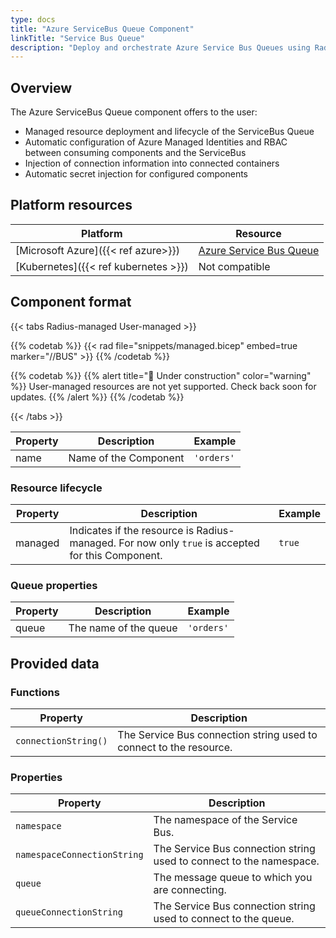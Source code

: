```yaml
---
type: docs
title: "Azure ServiceBus Queue Component"
linkTitle: "Service Bus Queue"
description: "Deploy and orchestrate Azure Service Bus Queues using Radius"
---
```


## Overview

The Azure ServiceBus Queue component offers to the user:

- Managed resource deployment and lifecycle of the ServiceBus Queue
- Automatic configuration of Azure Managed Identities and RBAC between consuming components and the ServiceBus
- Injection of connection information into connected containers
- Automatic secret injection for configured components

## Platform resources

| Platform                             | Resource                                                                                                               |
| ------------------------------------ | ---------------------------------------------------------------------------------------------------------------------- |
| [Microsoft Azure]({{< ref azure>}})  | [Azure Service Bus Queue](https://docs.microsoft.com/en-us/azure/service-bus-messaging/service-bus-messaging-overview) |
| [Kubernetes]({{< ref kubernetes >}}) | Not compatible                                                                                                         |

## Component format

{{< tabs Radius-managed User-managed >}}

{{% codetab %}}
{{< rad file="snippets/managed.bicep" embed=true marker="//BUS" >}}
{{% /codetab %}}

{{% codetab %}}
{{% alert title="🚧 Under construction" color="warning" %}}
User-managed resources are not yet supported. Check back soon for updates.
{{% /alert %}}
{{% /codetab %}}

{{< /tabs >}}

| Property | Description           | Example    |
| -------- | --------------------- | ---------- |
| name     | Name of the Component | `'orders'` |

### Resource lifecycle

| Property | Description                                                                                      | Example |
| -------- | ------------------------------------------------------------------------------------------------ | ------- |
| managed  | Indicates if the resource is Radius-managed. For now only `true` is accepted for this Component. | `true`  |

### Queue properties

| Property | Description           | Example    |
| -------- | --------------------- | ---------- |
| queue    | The name of the queue | `'orders'` |

## Provided data

### Functions

| Property             | Description                                                        |
| -------------------- | ------------------------------------------------------------------ |
| `connectionString()` | The Service Bus connection string used to connect to the resource. |

### Properties

| Property                    | Description                                                         |
| --------------------------- | ------------------------------------------------------------------- |
| `namespace`                 | The namespace of the Service Bus.                                   |
| `namespaceConnectionString` | The Service Bus connection string used to connect to the namespace. |
| `queue`                     | The message queue to which you are connecting.                      |
| `queueConnectionString`     | The Service Bus connection string used to connect to the queue.     |
